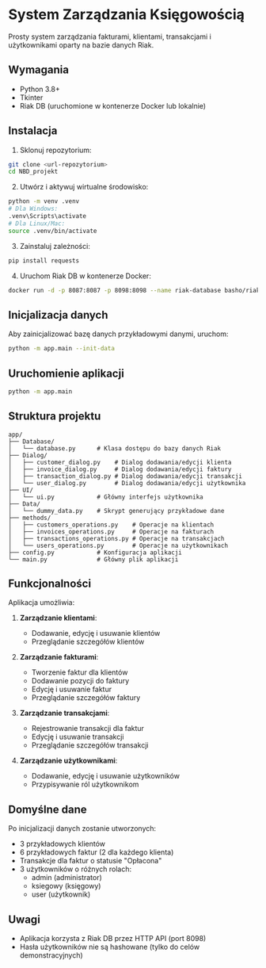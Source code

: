 # System Zarządzania Księgowością

Prosty system zarządzania fakturami, klientami, transakcjami i użytkownikami oparty na bazie danych Riak.

## Wymagania

- Python 3.8+
- Tkinter
- Riak DB (uruchomione w kontenerze Docker lub lokalnie)

## Instalacja

1. Sklonuj repozytorium:
```bash
git clone <url-repozytorium>
cd NBD_projekt
```

2. Utwórz i aktywuj wirtualne środowisko:
```bash
python -m venv .venv
# Dla Windows:
.venv\Scripts\activate
# Dla Linux/Mac:
source .venv/bin/activate
```

3. Zainstaluj zależności:
```bash
pip install requests
```

4. Uruchom Riak DB w kontenerze Docker:
```bash
docker run -d -p 8087:8087 -p 8098:8098 --name riak-database basho/riak-kv
```

## Inicjalizacja danych

Aby zainicjalizować bazę danych przykładowymi danymi, uruchom:

```bash
python -m app.main --init-data
```

## Uruchomienie aplikacji

```bash
python -m app.main
```

## Struktura projektu

```
app/
├── Database/
│   └── database.py      # Klasa dostępu do bazy danych Riak
├── Dialog/
│   ├── customer_dialog.py    # Dialog dodawania/edycji klienta
│   ├── invoice_dialog.py     # Dialog dodawania/edycji faktury
│   ├── transaction_dialog.py # Dialog dodawania/edycji transakcji
│   └── user_dialog.py        # Dialog dodawania/edycji użytkownika
├── UI/
│   └── ui.py            # Główny interfejs użytkownika
├── Data/
│   └── dummy_data.py    # Skrypt generujący przykładowe dane
├── methods/
│   ├── customers_operations.py    # Operacje na klientach
│   ├── invoices_operations.py     # Operacje na fakturach
│   ├── transactions_operations.py # Operacje na transakcjach
│   └── users_operations.py        # Operacje na użytkownikach
├── config.py            # Konfiguracja aplikacji
└── main.py              # Główny plik aplikacji
```

## Funkcjonalności

Aplikacja umożliwia:

1. **Zarządzanie klientami**:
    - Dodawanie, edycję i usuwanie klientów
    - Przeglądanie szczegółów klientów

2. **Zarządzanie fakturami**:
    - Tworzenie faktur dla klientów
    - Dodawanie pozycji do faktury
    - Edycję i usuwanie faktur
    - Przeglądanie szczegółów faktury

3. **Zarządzanie transakcjami**:
    - Rejestrowanie transakcji dla faktur
    - Edycję i usuwanie transakcji
    - Przeglądanie szczegółów transakcji

4. **Zarządzanie użytkownikami**:
    - Dodawanie, edycję i usuwanie użytkowników
    - Przypisywanie ról użytkownikom

## Domyślne dane

Po inicjalizacji danych zostanie utworzonych:
- 3 przykładowych klientów
- 6 przykładowych faktur (2 dla każdego klienta)
- Transakcje dla faktur o statusie "Opłacona"
- 3 użytkowników o różnych rolach:
    - admin (administrator)
    - ksiegowy (księgowy)
    - user (użytkownik)

## Uwagi

- Aplikacja korzysta z Riak DB przez HTTP API (port 8098)
- Hasła użytkowników nie są hashowane (tylko do celów demonstracyjnych)